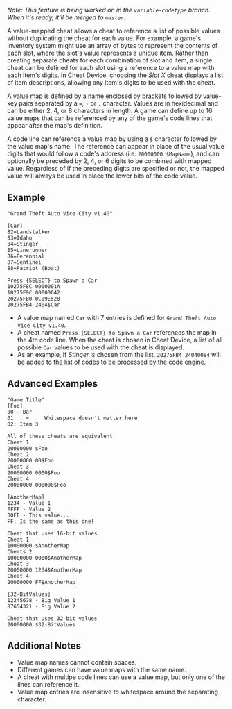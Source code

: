 *Note: This feature is being worked on in the `variable-codetype` branch. When it's ready, it'll be merged to `master`.*

A value-mapped cheat allows a cheat to reference a list of possible values without duplicating the cheat for each value. For example, a game's inventory system might use an array of bytes to represent the contents of each slot, where the slot's value represents a unique item. Rather than creating separate cheats for each combination of slot and item, a single cheat can be defined for each slot using a reference to a value map with each item's digits. In Cheat Device, choosing the *Slot X* cheat displays a list of item descriptions, allowing any item's digits to be used with the cheat.

A value map is defined by a name enclosed by brackets followed by value-key pairs separated by a `=`, `-` or `:` character. Values are in hexidecimal and can be either 2, 4, or 8 characters in length. A game can define up to 16 value maps that can be referenced by any of the game's code lines that appear after the map's definition.

A code line can reference a value map by using a `$` character followed by the value map's name. The reference can appear in place of the usual value digits that would follow a code's address (i.e. `20000000 $MapName`), and can optionally be preceded by 2, 4, or 6 digits to be combined with mapped value. Regardless of if the preceding digits are specified or not, the mapped value will always be used in place the lower bits of the code value.

## Example

```
"Grand Theft Auto Vice City v1.40"

[Car]
82=Landstalker
83=Idaho
84=Stinger
85=Linerunner
86=Perennial
87=Sentinel
88=Patriot (Boat)

Press {SELECT} to Spawn a Car
10275F8C 0000001A
10275F9C 00000042
20275FB0 0C09E528
20275FB4 2404$Car
```

* A value map named `Car` with 7 entries is defined for `Grand Theft Auto Vice City v1.40`.
* A cheat named `Press {SELECT} to Spawn a Car` references the map in the 4th code line. When the cheat is chosen in Cheat Device, a list of all possible `Car` values to be used with the cheat is displayed.
* As an example, if *Stinger* is chosen from the list, `20275FB4 24040084` will be added to the list of codes to be processed by the code engine.

## Advanced Examples

```
"Game Title"
[Foo]
00 - Bar
01    =     Whitespace doesn't matter here
02: Item 3

All of these cheats are equivalent
Cheat 1
20000000 $Foo
Cheat 2
20000000 00$Foo
Cheat 3
20000000 0000$Foo
Cheat 4
20000000 000000$Foo

[AnotherMap]
1234 - Value 1
FFFF - Value 2
00FF - This value...
FF: Is the same as this one!

Cheat that uses 16-bit values
Cheat 1
10000000 $AnotherMap
Cheats 2
10000000 0000$AnotherMap
Cheat 3
20000000 1234$AnotherMap
Cheat 4
20000000 FF$AnotherMap

[32-BitValues]
12345678 - Big Value 1
87654321 - Big Value 2

Cheat that uses 32-bit values
20000000 $32-BitValues
```

## Additional Notes

* Value map names cannot contain spaces.
* Different games can have value maps with the same name.
* A cheat with multipe code lines can use a value map, but only one of the lines can reference it.
* Value map entries are insensitive to whitespace around the separating character.